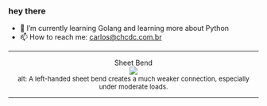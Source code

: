### hey there 

- :seedling: I’m currently learning Golang and learning more about Python
- :mailbox: How to reach me: carlos@chcdc.com.br


---


<!-- xkcd -->
<p align="center">Sheet Bend</br><img src=https://imgs.xkcd.com/comics/sheet_bend.png></br><font size =2>alt: A left-handed sheet bend creates a much weaker connection, especially under moderate loads.</br></font></p></table></p> 


<!-- xkcd -->
---
